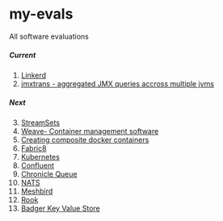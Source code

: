 # my-evals

All software evaluations

##### Current 
1. [Linkerd](https://linkerd.io/)
2. [jmxtrans - aggregated JMX queries accross multiple jvms](jmxtrans/first-look.md)

##### Next 
3. [StreamSets](https://streamsets.com/)
4. [Weave- Container management software](https://www.weave.works/)
5. [Creating composite docker containers](http://blog.endpoint.com/2016/02/creating-composite-docker-containers.html)
6. [Fabric8](https://fabric8.io/)
7. [Kubernetes](http://kubernetes.io/)
8. [Confluent](https://www.confluent.io/)
9. [Chronicle Queue](https://github.com/OpenHFT/Chronicle-Queue)
10. [NATS](http://nats.io/)
11. [Meshbird](https://github.com/meshbird/meshbird)
12. [Rook]()
13. [Badger Key Value Store](https://github.com/dgraph-io/badger)
